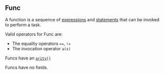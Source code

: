 ## Func

A function is a sequence of [expressions](syntax.html#expressions)
and [statements](syntax.html#statements) that can be invoked to perform a task.

Valid operators for Func are:

* The equality operators `==`, `!=`
* The invocation operator `a(x)`

Funcs have an [`arity()`](builtins.html#arity)

Funcs have no fields.

